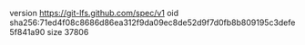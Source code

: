 version https://git-lfs.github.com/spec/v1
oid sha256:71ed4f08c8686d86ea312f9da09ec8de52d9f7d0fb8b809195c3defe5f841a90
size 37806
